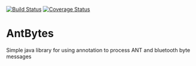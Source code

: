 [![Build Status](https://travis-ci.org/thoutbeckers/AntBytes.svg?branch=master)](https://travis-ci.org/thoutbeckers/AntBytes) [![Coverage Status](https://coveralls.io/repos/thoutbeckers/AntBytes/badge.png?branch=master)](https://coveralls.io/r/thoutbeckers/AntBytes?branch=master)

AntBytes
========

Simple java library for using annotation to process ANT and bluetooth byte messages
